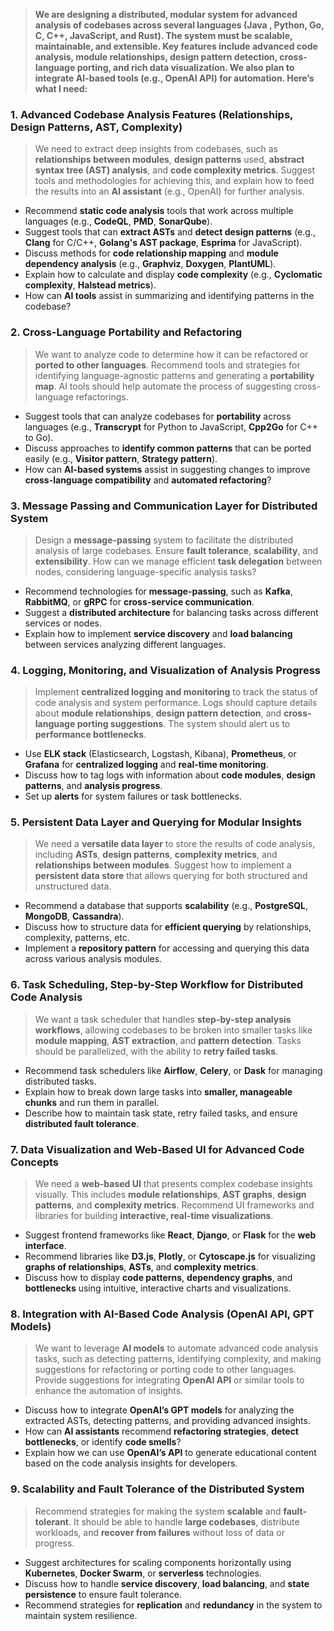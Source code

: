 > **We are designing a distributed, modular system for advanced analysis of codebases across several languages (Java , Python, Go, C, C++, JavaScript, and Rust). The system must be scalable, maintainable, and extensible. Key features include advanced code analysis, module relationships, design pattern detection, cross-language porting, and rich data visualization. We also plan to integrate AI-based tools (e.g., OpenAI API) for automation. Here’s what I need:**

### 1. **Advanced Codebase Analysis Features (Relationships, Design Patterns, AST, Complexity)**

> We need to extract deep insights from codebases, such as **relationships between modules**, **design patterns** used, **abstract syntax tree (AST) analysis**, and **code complexity metrics**. Suggest tools and methodologies for achieving this, and explain how to feed the results into an **AI assistant** (e.g., OpenAI) for further analysis.

- Recommend **static code analysis** tools that work across multiple languages (e.g., **CodeQL**, **PMD**, **SonarQube**).
- Suggest tools that can **extract ASTs** and **detect design patterns** (e.g., **Clang** for C/C++, **Golang's AST package**, **Esprima** for JavaScript).
- Discuss methods for **code relationship mapping** and **module dependency analysis** (e.g., **Graphviz**, **Doxygen**, **PlantUML**).
- Explain how to calculate and display **code complexity** (e.g., **Cyclomatic complexity**, **Halstead metrics**).
- How can **AI tools** assist in summarizing and identifying patterns in the codebase?

### 2. **Cross-Language Portability and Refactoring**

> We want to analyze code to determine how it can be refactored or **ported to other languages**. Recommend tools and strategies for identifying language-agnostic patterns and generating a **portability map**. AI tools should help automate the process of suggesting cross-language refactorings.

- Suggest tools that can analyze codebases for **portability** across languages (e.g., **Transcrypt** for Python to JavaScript, **Cpp2Go** for C++ to Go).
- Discuss approaches to **identify common patterns** that can be ported easily (e.g., **Visitor pattern**, **Strategy pattern**).
- How can **AI-based systems** assist in suggesting changes to improve **cross-language compatibility** and **automated refactoring**?

### 3. **Message Passing and Communication Layer for Distributed System**

> Design a **message-passing** system to facilitate the distributed analysis of large codebases. Ensure **fault tolerance**, **scalability**, and **extensibility**. How can we manage efficient **task delegation** between nodes, considering language-specific analysis tasks?

- Recommend technologies for **message-passing**, such as **Kafka**, **RabbitMQ**, or **gRPC** for **cross-service communication**.
- Suggest a **distributed architecture** for balancing tasks across different services or nodes.
- Explain how to implement **service discovery** and **load balancing** between services analyzing different languages.

### 4. **Logging, Monitoring, and Visualization of Analysis Progress**

> Implement **centralized logging and monitoring** to track the status of code analysis and system performance. Logs should capture details about **module relationships**, **design pattern detection**, and **cross-language porting suggestions**. The system should alert us to **performance bottlenecks**.

- Use **ELK stack** (Elasticsearch, Logstash, Kibana), **Prometheus**, or **Grafana** for **centralized logging** and **real-time monitoring**.
- Discuss how to tag logs with information about **code modules**, **design patterns**, and **analysis progress**.
- Set up **alerts** for system failures or task bottlenecks.

### 5. **Persistent Data Layer and Querying for Modular Insights**

> We need a **versatile data layer** to store the results of code analysis, including **ASTs**, **design patterns**, **complexity metrics**, and **relationships between modules**. Suggest how to implement a **persistent data store** that allows querying for both structured and unstructured data.

- Recommend a database that supports **scalability** (e.g., **PostgreSQL**, **MongoDB**, **Cassandra**).
- Discuss how to structure data for **efficient querying** by relationships, complexity, patterns, etc.
- Implement a **repository pattern** for accessing and querying this data across various analysis modules.

### 6. **Task Scheduling, Step-by-Step Workflow for Distributed Code Analysis**

> We want a task scheduler that handles **step-by-step analysis workflows**, allowing codebases to be broken into smaller tasks like **module mapping**, **AST extraction**, and **pattern detection**. Tasks should be parallelized, with the ability to **retry failed tasks**.

- Recommend task schedulers like **Airflow**, **Celery**, or **Dask** for managing distributed tasks.
- Explain how to break down large tasks into **smaller, manageable chunks** and run them in parallel.
- Describe how to maintain task state, retry failed tasks, and ensure **distributed fault tolerance**.

### 7. **Data Visualization and Web-Based UI for Advanced Code Concepts**

> We need a **web-based UI** that presents complex codebase insights visually. This includes **module relationships**, **AST graphs**, **design patterns**, and **complexity metrics**. Recommend UI frameworks and libraries for building **interactive, real-time visualizations**.

- Suggest frontend frameworks like **React**, **Django**, or **Flask** for the **web interface**.
- Recommend libraries like **D3.js**, **Plotly**, or **Cytoscape.js** for visualizing **graphs of relationships**, **ASTs**, and **complexity metrics**.
- Discuss how to display **code patterns**, **dependency graphs**, and **bottlenecks** using intuitive, interactive charts and visualizations.

### 8. **Integration with AI-Based Code Analysis (OpenAI API, GPT Models)**

> We want to leverage **AI models** to automate advanced code analysis tasks, such as detecting patterns, identifying complexity, and making suggestions for refactoring or porting code to other languages. Provide suggestions for integrating **OpenAI API** or similar tools to enhance the automation of insights.

- Discuss how to integrate **OpenAI’s GPT models** for analyzing the extracted ASTs, detecting patterns, and providing advanced insights.
- How can **AI assistants** recommend **refactoring strategies**, **detect bottlenecks**, or identify **code smells**?
- Explain how we can use **OpenAI’s API** to generate educational content based on the code analysis insights for developers.

### 9. **Scalability and Fault Tolerance of the Distributed System**

> Recommend strategies for making the system **scalable** and **fault-tolerant**. It should be able to handle **large codebases**, distribute workloads, and **recover from failures** without loss of data or progress.

- Suggest architectures for scaling components horizontally using **Kubernetes**, **Docker Swarm**, or **serverless** technologies.
- Discuss how to handle **service discovery**, **load balancing**, and **state persistence** to ensure fault tolerance.
- Recommend strategies for **replication** and **redundancy** in the system to maintain system resilience.
